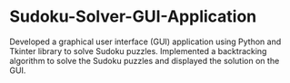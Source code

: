 # Sudoku-Solver-GUI-Application
Developed a graphical user interface (GUI) application using Python and Tkinter library to solve Sudoku puzzles. 
Implemented a backtracking algorithm to solve the Sudoku puzzles and displayed the solution on the GUI.
